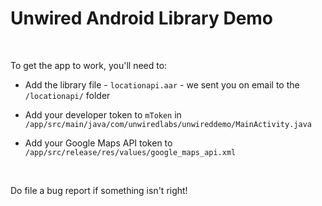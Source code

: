 Unwired Android Library Demo
============================

 

To get the app to work, you'll need to:

-   Add the library file  - `locationapi.aar` - we sent you on email to the
    `/locationapi/` folder

-   Add your developer token to `mToken` in
    `/app/src/main/java/com/unwiredlabs/unwireddemo/MainActivity.java`

-   Add your Google Maps API token to
    `/app/src/release/res/values/google_maps_api.xml`

 

Do file a bug report if something isn't right!
